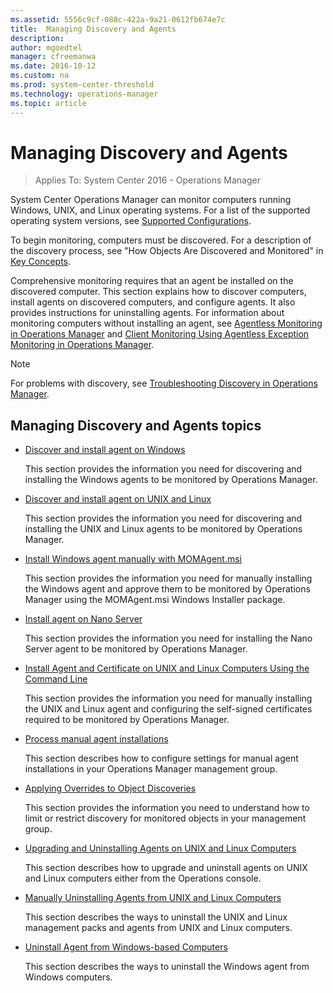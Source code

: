 ```yaml
---
ms.assetid: 5556c9cf-088c-422a-9a21-0612fb674e7c
title:  Managing Discovery and Agents
description:  
author: mgoedtel
manager: cfreemanwa
ms.date: 2016-10-12
ms.custom: na
ms.prod: system-center-threshold
ms.technology: operations-manager
ms.topic: article
---
```



# Managing Discovery and Agents

>Applies To: System Center 2016 - Operations Manager

System Center Operations Manager can monitor computers running Windows, UNIX, and Linux operating systems. For a list of the supported operating system versions, see [Supported Configurations](../plan/system-requirements.md).

To begin monitoring, computers must be discovered. For a description of the discovery process, see "How Objects Are Discovered and Monitored" in [Key Concepts](../get-started/Operations-Manager-Key-Concepts.md).

Comprehensive monitoring requires that an agent be installed on the discovered computer. This section explains how to discover computers, install agents on discovered computers, and configure agents. It also provides instructions for uninstalling agents. For information about monitoring computers without installing an agent, see [Agentless Monitoring in Operations Manager](https://technet.microsoft.com/library/hh212910%28v=sc.12%29.aspx) and [Client Monitoring Using Agentless Exception Monitoring in Operations Manager](https://technet.microsoft.com/library/hh230748%28v=sc.12%29.aspx).

> [!NOTE]
> For problems with discovery, see [Troubleshooting Discovery in Operations Manager](http://go.microsoft.com/fwlink/p/?LinkId=235123).

## Managing Discovery and Agents topics

-   [Discover and install agent on Windows](install-agent-on-windows-using-the-discovery-wizard.md)

    This section provides the information you need for discovering and installing the Windows agents to be monitored by Operations Manager.

-   [Discover and install agent on UNIX and Linux](install-agent-on-unix-and-linux-using-the-discovery-wizard.md)

    This section provides the information you need for discovering and installing the UNIX and Linux agents to be monitored by Operations Manager.

-   [Install Windows agent manually with MOMAgent.msi](install-windows-agent-manually-using-momagent.md)

     This section provides the information you need for manually installing the Windows agent and approve them to be monitored by Operations Manager using the MOMAgent.msi Windows Installer package.

-   [Install agent on Nano Server](install-agent-on-nano-server.md)

    This section provides the information you need for installing the Nano Server agent to be monitored by Operations Manager.

-   [Install Agent and Certificate on UNIX and Linux Computers Using the Command Line](Install-Agent-and-Certificate-on-UNIX-and-Linux-Computers-Using-the-Command-Line.md)

    This section provides the information you need for manually installing the UNIX and Linux agent and configuring the self-signed certificates required to be monitored by Operations Manager.

-   [Process manual agent installations](process-manual-agent-installations.md)

    This section describes how to configure settings for manual agent installations in your Operations Manager management group.

-   [Applying Overrides to Object Discoveries](Applying-Overrides-to-Object-Discoveries.md)

    This section provides the information you need to understand how to limit or restrict discovery for monitored objects in your management group.

-   [Upgrading and Uninstalling Agents on UNIX and Linux Computers](Upgrading-and-Uninstalling-Agents-on-UNIX-and-Linux-Computers.md)

    This section describes how to upgrade and uninstall agents on UNIX and Linux computers either from the Operations console.  

-   [Manually Uninstalling Agents from UNIX and Linux Computers](Manually-Uninstalling-Agents-from-UNIX-and-Linux-Computers.md)

    This section describes the ways to uninstall the UNIX and Linux management packs and agents from UNIX and Linux computers.

-   [Uninstall Agent from Windows-based Computers](Uninstall-Agent-from-Windows-based-Computers.md)

    This section describes the ways to uninstall the Windows agent from Windows computers.





